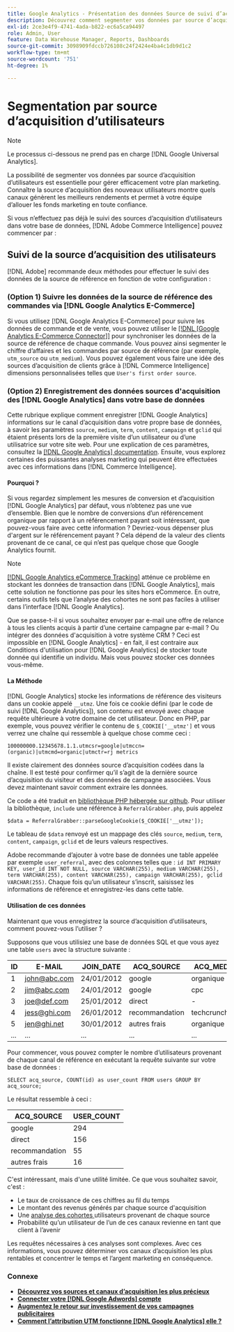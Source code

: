 ```yaml
---
title: Google Analytics - Présentation des données Source de suivi d’acquisition d’utilisateurs
description: Découvrez comment segmenter vos données par source d’acquisition d’utilisateurs.
exl-id: 2ce3e4f9-4741-4ada-b822-ec6a5ca94497
role: Admin, User
feature: Data Warehouse Manager, Reports, Dashboards
source-git-commit: 3098909fdccb726108c24f2424e4ba4c1db9d1c2
workflow-type: tm+mt
source-wordcount: '751'
ht-degree: 1%

---
```


# Segmentation par source d’acquisition d’utilisateurs

>[!NOTE]
>
>Le processus ci-dessous ne prend pas en charge [!DNL Google Universal Analytics].

La possibilité de segmenter vos données par source d’acquisition d’utilisateurs est essentielle pour gérer efficacement votre plan marketing. Connaître la source d’acquisition des nouveaux utilisateurs montre quels canaux génèrent les meilleurs rendements et permet à votre équipe d’allouer les fonds marketing en toute confiance.

Si vous n’effectuez pas déjà le suivi des sources d’acquisition d’utilisateurs dans votre base de données, [!DNL Adobe Commerce Intelligence] pouvez commencer par :

## Suivi de la source d’acquisition des utilisateurs

[!DNL Adobe] recommande deux méthodes pour effectuer le suivi des données de la source de référence en fonction de votre configuration :

### (Option 1) Suivre les données de la source de référence des commandes via [!DNL Google Analytics E-Commerce]

Si vous utilisez [!DNL Google Analytics E-Commerce] pour suivre les données de commande et de vente, vous pouvez utiliser le [[!DNL [Google Analytics E-Commerce Connector]]](../importing-data/integrations/google-ecommerce.md) pour synchroniser les données de la source de référence de chaque commande. Vous pouvez ainsi segmenter le chiffre d’affaires et les commandes par source de référence (par exemple, `utm_source` ou `utm_medium`). Vous pouvez également vous faire une idée des sources d’acquisition de clients grâce à [!DNL Commerce Intelligence] dimensions personnalisées telles que `User's first order source`.

### (Option 2) Enregistrement des données sources d&#39;acquisition des [!DNL Google Analytics] dans votre base de données

Cette rubrique explique comment enregistrer [!DNL Google Analytics] informations sur le canal d’acquisition dans votre propre base de données, à savoir les paramètres `source`, `medium`, `term`, `content`, `campaign` et `gclid` qui étaient présents lors de la première visite d’un utilisateur ou d’une utilisatrice sur votre site web. Pour une explication de ces paramètres, consultez la [[!DNL Google Analytics] documentation](https://support.google.com/analytics/answer/1191184?hl=en#zippy=%2Cin-this-article). Ensuite, vous explorez certaines des puissantes analyses marketing qui peuvent être effectuées avec ces informations dans [!DNL Commerce Intelligence].

#### Pourquoi ?

Si vous regardez simplement les mesures de conversion et d’acquisition [!DNL Google Analytics] par défaut, vous n’obtenez pas une vue d’ensemble. Bien que le nombre de conversions d’un référencement organique par rapport à un référencement payant soit intéressant, que pouvez-vous faire avec cette information ? Devriez-vous dépenser plus d&#39;argent sur le référencement payant ? Cela dépend de la valeur des clients provenant de ce canal, ce qui n’est pas quelque chose que Google Analytics fournit.

>[!NOTE]
>
>[[!DNL Google Analytics eCommerce Tracking]](https://developers.google.com/analytics/devguides/collection/gajs/gaTrackingEcommerce) atténue ce problème en stockant les données de transaction dans [!DNL Google Analytics], mais cette solution ne fonctionne pas pour les sites hors eCommerce. En outre, certains outils tels que l’analyse des cohortes ne sont pas faciles à utiliser dans l’interface [!DNL Google Analytics].

Que se passe-t-il si vous souhaitez envoyer par e-mail une offre de relance à tous les clients acquis à partir d’une certaine campagne par e-mail ? Ou intégrer des données d&#39;acquisition à votre système CRM ? Ceci est impossible en [!DNL Google Analytics] - en fait, il est contraire aux Conditions d&#39;utilisation pour [!DNL Google Analytics] de stocker toute donnée qui identifie un individu. Mais vous pouvez stocker ces données vous-même.

#### La Méthode

[!DNL Google Analytics] stocke les informations de référence des visiteurs dans un cookie appelé `__utmz`. Une fois ce cookie défini (par le code de suivi [!DNL Google Analytics]), son contenu est envoyé avec chaque requête ultérieure à votre domaine de cet utilisateur. Donc en PHP, par exemple, vous pouvez vérifier le contenu de `$_COOKIE['__utmz']` et vous verrez une chaîne qui ressemble à quelque chose comme ceci :

`100000000.12345678.1.1.utmcsr=google|utmccn=(organic)|utmcmd=organic|utmctr=rj metrics`

Il existe clairement des données source d’acquisition codées dans la chaîne. Il est testé pour confirmer qu’il s’agit de la dernière source d’acquisition du visiteur et des données de campagne associées. Vous devez maintenant savoir comment extraire les données.

Ce code a été traduit en [bibliothèque PHP hébergée sur github](https://github.com/RJMetrics/referral-grabber-php). Pour utiliser la bibliothèque, `include` une référence à `ReferralGrabber.php`, puis appelez

`$data = ReferralGrabber::parseGoogleCookie($_COOKIE['__utmz']);`

Le tableau de `$data` renvoyé est un mappage des clés `source`, `medium`, `term`, `content`, `campaign`, `gclid` et de leurs valeurs respectives.

Adobe recommande d’ajouter à votre base de données une table appelée par exemple `user_referral`, avec des colonnes telles que : `id INT PRIMARY KEY, user_id INT NOT NULL, source VARCHAR(255), medium VARCHAR(255), term VARCHAR(255), content VARCHAR(255), campaign VARCHAR(255), gclid VARCHAR(255)`. Chaque fois qu’un utilisateur s’inscrit, saisissez les informations de référence et enregistrez-les dans cette table.

#### Utilisation de ces données

Maintenant que vous enregistrez la source d’acquisition d’utilisateurs, comment pouvez-vous l’utiliser ?

Supposons que vous utilisiez une base de données SQL et que vous ayez une table `users` avec la structure suivante :

| ID | E-MAIL | JOIN_DATE | ACQ_SOURCE | ACQ_MEDIUM |
|--- |--- |--- |--- |--- |
| 1 | john@abc.com | 24/01/2012 | google | organique |
| 2 | jim@abc.com | 24/01/2012 | google | cpc |
| 3 | joe@def.com | 25/01/2012 | direct | - |
| 4 | jess@ghi.com | 26/01/2012 | recommandation | techcrunch.com |
| 5 | jen@ghi.net | 30/01/2012 | autres frais | organique |
| ... | ... | ... | ... | ... |

Pour commencer, vous pouvez compter le nombre d’utilisateurs provenant de chaque canal de référence en exécutant la requête suivante sur votre base de données :

`SELECT acq_source, COUNT(id) as user_count FROM users GROUP BY acq_source;`

Le résultat ressemble à ceci :

| ACQ_SOURCE | USER_COUNT |
|--- |--- |
| google | 294 |
| direct | 156 |
| recommandation | 55 |
| autres frais | 16 |

C&#39;est intéressant, mais d&#39;une utilité limitée. Ce que vous souhaitez savoir, c&#39;est :

* Le taux de croissance de ces chiffres au fil du temps
* Le montant des revenus générés par chaque source d&#39;acquisition
* Une [ analyse des cohortes ](https://en.wikipedia.org/wiki/Cohort_analysis) utilisateurs provenant de chaque source
* Probabilité qu’un utilisateur de l’un de ces canaux revienne en tant que client à l’avenir

Les requêtes nécessaires à ces analyses sont complexes. Avec ces informations, vous pouvez déterminer vos canaux d’acquisition les plus rentables et concentrer le temps et l’argent marketing en conséquence.

### Connexe

* **[Découvrez vos sources et canaux d’acquisition les plus précieux](../analysis/most-value-source-channel.md)**
* **[Connecter votre [!DNL Google Adwords] compte](../importing-data/integrations/google-adwords.md)**
* **[Augmentez le retour sur investissement de vos campagnes publicitaires](../analysis/roi-ad-camp.md)**
* **[Comment l’attribution UTM fonctionne [!DNL Google Analytics] elle ?](../analysis/utm-attributes.md)**
